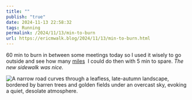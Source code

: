 ```yaml
---
title: ""
publish: "true"
date: 2024-11-13 22:58:32
tags: Running
permalink: /2024/11/13/min-to-burn
url: https://ericmwalk.blog/2024/11/13/min-to-burn.html
---
```


60 min to burn in between some meetings today so I used it wisely to go outside and see how many [miles](https://strava.com/activities/12893475589)  I could do then with 5 min to spare. *The  new sidewalk was nice.*

![A narrow road curves through a leafless, late-autumn landscape, bordered by barren trees and golden fields under an overcast sky, evoking a quiet, desolate atmosphere.](https://ericmwalk.blog/uploads/2024/img-0798.jpeg)